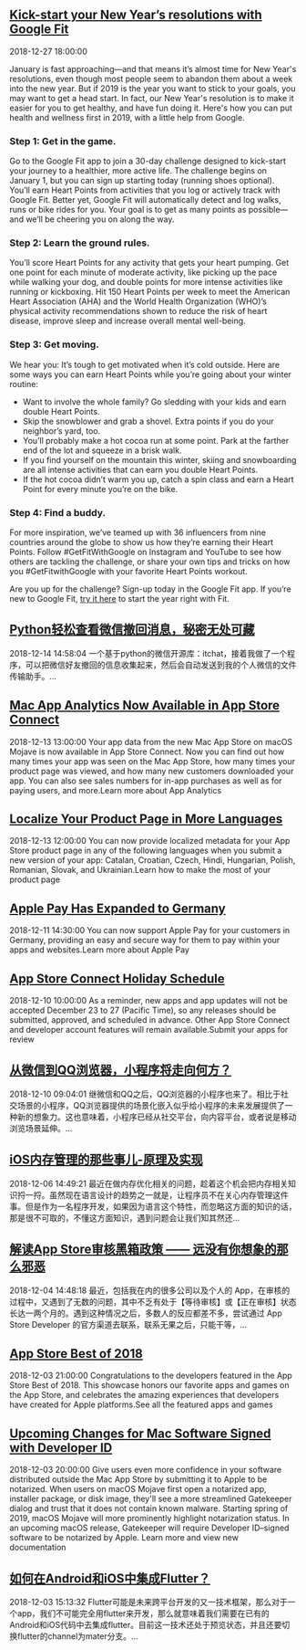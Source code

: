 ## [Kick-start your New Year’s resolutions with Google Fit](https://www.blog.google/products/google-fit/kick-start-your-new-years-resolutions-google-fit/)
2018-12-27 18:00:00
<html><head></head><body><div class="block-paragraph"><div class="rich-text"><p>January is fast approaching—and that means it’s almost time for New Year's resolutions, even though most people seem to abandon them about a week into the new year. But if 2019 is the year you want to stick to your goals, you may want to get a head start. In fact, our New Year's resolution is to make it easier for you to get healthy, and have fun doing it. Here's how you can put health and wellness first in 2019, with a little help from Google.</p><h3>Step 1: Get in the game.</h3><p>Go to the Google Fit app to join a 30-day challenge designed to kick-start your journey to a healthier, more active life. The challenge begins on January 1, but you can sign up starting today (running shoes optional). You’ll earn Heart Points from activities that you log or actively track with Google Fit. Better yet, Google Fit will automatically detect and log walks, runs or bike rides for you. Your goal is to get as many points as possible—and we’ll be cheering you on along the way.</p><h3>Step 2: Learn the ground rules.</h3><p>You’ll score Heart Points for any activity that gets your heart pumping. Get one point for each minute of moderate activity, like picking up the pace while walking your dog, and double points for more intense activities like running or kickboxing. Hit 150 Heart Points per week to meet the American Heart Association (AHA) and the World Health Organization (WHO)’s physical activity recommendations shown to reduce the risk of heart disease, improve sleep and increase overall mental well-being.</p><h3>Step 3: Get moving.</h3><p>We hear you: It’s tough to get motivated when it’s cold outside. Here are some ways you can earn Heart Points while you’re going about your winter routine:</p><p></p><ul><li>Want to involve the whole family? Go sledding with your kids and earn double Heart Points.  <br/></li><li>Skip the snowblower and grab a shovel. Extra points if you do your neighbor’s yard, too.<br/></li><li>You’ll probably make a hot cocoa run at some point. Park at the farther end of the lot and squeeze in a brisk walk.<br/></li><li>If you find yourself on the mountain this winter, skiing and snowboarding are all intense activities that can earn you double Heart Points.<br/></li><li>If the hot cocoa didn’t warm you up, catch a spin class and earn a Heart Point for every minute you’re on the bike.</li></ul><p></p><h3>Step 4: Find a buddy.</h3><p>For more inspiration, we’ve teamed up with 36 influencers from nine countries around the globe to show us how they’re earning their Heart Points. Follow #GetFitWithGoogle on Instagram and YouTube to see how others are tackling the challenge, or share your own tips and tricks on how you #GetFitwithGoogle with your favorite Heart Points workout.</p><p>Are you up for the challenge? Sign-up today in the Google Fit app. If you’re new to Google Fit, <a href="https://play.google.com/store/apps/details?id=com.google.android.apps.fitness">try it here</a> to start the year right with Fit.</p></div></div></body></html>

## [Python轻松查看微信撤回消息，秘密无处可藏](http://developer.51cto.com/art/201812/588822.htm)
2018-12-14 14:58:04
一个基于python的微信开源库：itchat，接着我做了一个程序，可以把微信好友撤回的信息收集起来，然后会自动发送到我的个人微信的文件传输助手。...

## [Mac App Analytics Now Available in App Store Connect](https://developer.apple.com/news/?id=12132018b)
2018-12-13 13:00:00
Your app data from the new Mac App Store on macOS Mojave is now available in App Store Connect. Now you can find out how many times your app was seen on the Mac App Store, how many times your product page was viewed, and how many new customers downloaded your app. You can also see sales numbers for in-app purchases as well as for paying users, and more.Learn more about App Analytics

## [Localize Your Product Page in More Languages](https://developer.apple.com/news/?id=12132018a)
2018-12-13 12:00:00
You can now provide localized metadata for your App Store product page in any of the following languages when you submit a new version of your app: Catalan, Croatian, Czech, Hindi, Hungarian, Polish, Romanian, Slovak, and Ukrainian.Learn how to make the most of your product page

## [Apple Pay Has Expanded to Germany](https://developer.apple.com/news/?id=12112018a)
2018-12-11 14:30:00
You can now support Apple Pay for your customers in Germany, providing an easy and secure way for them to pay within your apps and websites.Learn more about Apple Pay

## [App Store Connect Holiday Schedule](https://developer.apple.com/news/?id=12102018a)
2018-12-10 10:00:00
As a reminder, new apps and app updates will not be accepted December 23 to 27 (Pacific Time), so any releases should be submitted, approved, and scheduled in advance. Other App Store Connect and developer account features will remain available.Submit your apps for review

## [从微信到QQ浏览器，小程序将走向何方？](http://mobile.51cto.com/hot-588454.htm)
2018-12-10 09:04:01
继微信和QQ之后，QQ浏览器的小程序也来了。相比于社交场景的小程序，QQ浏览器提供的场景化嵌入似乎给小程序的未来发展提供了一种新的想象力。这也意味着，小程序已经从社交平台，向内容平台，或者说是移动浏览场景延伸。...

## [iOS内存管理的那些事儿-原理及实现](http://mobile.51cto.com/hot-588313.htm)
2018-12-06 14:49:21
最近在做内存优化相关的问题，趁着这个机会把内存相关知识捋一捋。虽然现在语言设计的趋势之一就是，让程序员不在关心内存管理这件事。但是作为一名程序开发，如果因为语言这个特性，而忽略这方面的知识的话，那是很不可取的，不懂这方面知识，遇到问题会让我们知其然还...

## [解读App Store审核黑箱政策 —— 远没有你想象的那么邪恶](http://mobile.51cto.com/hot-588144.htm)
2018-12-04 14:48:18
最近，包括我在内的很多公司以及个人的 App，在审核的过程中，又遇到了无数的问题，其中不乏有处于【等待审核】或【正在审核】状态长达一两个月的。遇到这种情况之后，多数人的反应都差不多，尝试通过 App Store Developer 的官方渠道去联系，联系无果之后，只能干等，...

## [App Store Best of 2018](https://developer.apple.com/news/?id=12032018a)
2018-12-03 21:00:00
Congratulations to the developers featured in the App Store Best of 2018. This showcase honors our favorite apps and games on the App Store, and celebrates the amazing experiences that developers have created for Apple platforms.See all the featured apps and games

## [Upcoming Changes for Mac Software Signed with Developer ID](https://developer.apple.com/news/?id=11302018a)
2018-12-03 20:00:00
Give users even more confidence in your software distributed outside the Mac App Store by submitting it to Apple to be notarized. When users on macOS Mojave first open a notarized app, installer package, or disk image, they'll see a more streamlined Gatekeeper dialog and trust that it does not contain known malware. Starting spring of 2019, macOS Mojave will more prominently highlight notarization status.  In an upcoming macOS release, Gatekeeper will require Developer ID–signed software to be notarized by Apple. Learn more and view new documentation

## [如何在Android和iOS中集成Flutter？](http://mobile.51cto.com/ahot-588078.htm)
2018-12-03 15:13:32
Flutter可能是未来跨平台开发的又一技术框架，那么对于一个app，我们不可能完全用flutter来开发，那么就意味着我们需要在已有的Android和iOS代码中去集成flutter。目前这一技术还处于预览状态，并且还要切换flutter的channel为mater分支。...

